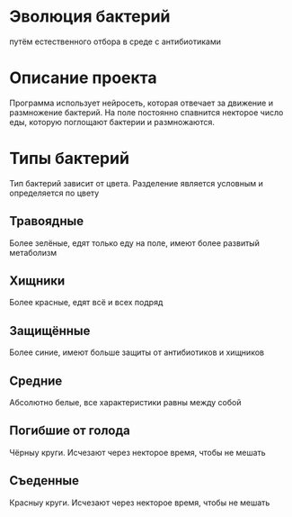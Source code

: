 # Эволюция бактерий
 путём естественного отбора в среде с антибиотиками
# Описание проекта
Программа использует нейросеть, которая отвечает за движение и размножение бактерий.
На поле постоянно спавнится некторое число еды, которую поглощают бактерии и размножаются.
# Типы бактерий
Тип бактерий зависит от цвета. Разделение является условным и определяется по цвету
## Травоядные
Более зелёные, едят только еду на поле, имеют более развитый метаболизм
## Хищники
Более красные, едят всё и  всех подряд
## Защищённые
Более синие, имеют больше защиты от антибиотиков и хищников
## Средние
Абсолютно белые, все характеристики равны между собой
## Погибшие от голода
Чёрныу круги. Исчезают через некторое время, чтобы не мешать
## Съеденные
Красныу круги. Исчезают через некторое время, чтобы не мешать
